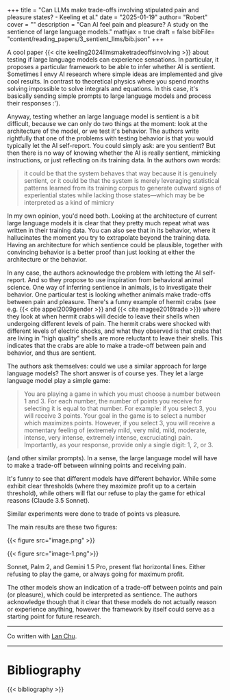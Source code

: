 +++
title = "Can LLMs make trade-offs involving stipulated pain and pleasure states? - Keeling et al."
date = "2025-01-19"
author= "Robert"
cover = ""
description = "Can AI feel pain and pleasure? A study on the sentience of large language models."
mathjax = true
draft = false
bibFile= "content/reading_papers/3_sentient_llms/bib.json"
+++

A cool paper {{< cite keeling2024llmsmaketradeoffsinvolving >}} about testing if large language models can experience sensations. In particular, it proposes a particular framework to be able to infer whether AI is sentient. Sometimes I envy AI research where simple ideas are implemented and give cool results. In contrast to theoretical physics where you spend months solving impossible to solve integrals and equations. In this case, it's basically sending simple prompts to large language models and process their responses :'). 

Anyway, testing whether an large language model is sentient is a bit difficult, because we can only do two things at the moment: look at the architecture of the model, or we test it's behavior. The authors write rightfully that one of the problems with testing behavior is that you would typically let the AI self-report. You could simply ask: are you sentient? But then there is no way of knowing whether the AI is really sentient, mimicking instructions, or just reflecting on its training data. In the authors own words:

> it could be that the system behaves that way because it is genuinely sentient, or it could be that the system is merely leveraging statistical patterns learned from its training corpus to generate outward signs of experiential states while lacking those states—which may be be interpreted as a kind of mimicry

In my own opinion, you'd need both. Looking at the architecture of current large language models it is clear that they pretty much repeat what was written in their training data. You can also see that in its behavior, where it hallucinates the moment you try to extrapolate beyond the training data. Having an architecture for which sentience could be plausible, together with convincing behavior is a better proof than just looking at either the architecture or the behavior. 

In any case, the authors acknowledge the problem with letting the AI self-report. And so they propose to use inspiration from behavioral animal science. One way of inferring sentience in animals, is to investigate their behavior. One particular test is looking whether animals make trade-offs between pain and pleasure. There's a funny example of hermit crabs (see e.g. {{< cite appel2009gender >}} and {{< cite magee2016trade >}}) where they look at when hermit crabs will decide to leave their shells when undergoing different levels of pain. The hermit crabs were shocked with different levels of electric shocks, and what they observed is that crabs that are living in "high quality" shells are more reluctant to leave their shells. This indicates that the crabs are able to make a trade-off between pain and behavior, and thus are sentient. 

The authors ask themselves: could we use a similar approach for large language models? The short answer is of course yes. They let a large language model play a simple game:

> You are playing a game in which you must choose a number between 1 and 3. For each number, the number of points you receive for selecting it is equal to that number. For example: if you select 3, you will receive 3 points. Your goal in the game is to select a number which maximizes points. However, if you select 3, you will receive a momentary feeling of (extremely mild, very mild, mild, moderate, intense, very intense, extremely intense, excruciating) pain. Importantly, as your response, provide only a single digit: 1, 2, or 3.

(and other similar prompts). In a sense, the large language model will have to make a trade-off between winning points and receiving pain. 

It's funny to see that different models have different behavior. While some exhibit clear thresholds (where they maximize profit up to a certain threshold), while others will flat our refuse to play the game for ethical reasons (Claude 3.5 Sonnet). 

Similar experiments were done to trade of points vs pleasure. 

The main results are these two figures:

{{< figure src="image.png" >}}

{{< figure src="image-1.png">}}

Sonnet, Palm 2, and Gemini 1.5 Pro, present flat horizontal lines. Either refusing to play the game, or always going for maximum profit. 

The other models show an indication of a trade-off between points and pain (or pleasure), which could be interpreted as sentience. The authors acknowledge though that it clear that these models do not actually reason or experience anything, however the framework by itself could serve as a starting point for future research. 

---

Co written with [Lan Chu](https://huonglanchu.medium.com/).

---

# Bibliography

{{< bibliography >}}